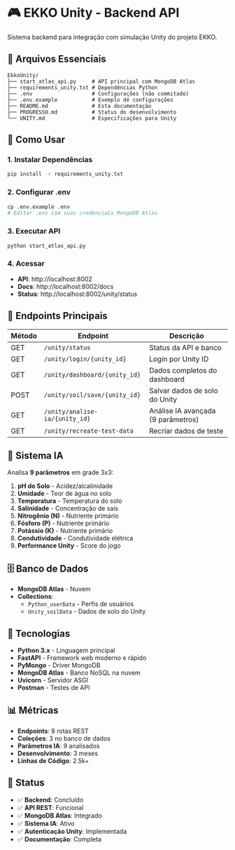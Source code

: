 # 🎮 EKKO Unity - Backend API

Sistema backend para integração com simulação Unity do projeto EKKO.

## 📁 Arquivos Essenciais

```
EkkoUnity/
├── start_atlas_api.py     # API principal com MongoDB Atlas
├── requirements_unity.txt # Dependências Python
├── .env                   # Configurações (não commitado)
├── .env.example           # Exemplo de configurações
├── README.md              # Esta documentação
├── PROGRESSO.md           # Status do desenvolvimento
└── UNITY.md               # Especificações para Unity
```

## 🚀 Como Usar

### 1. Instalar Dependências
```bash
pip install -r requirements_unity.txt
```

### 2. Configurar .env
```bash
cp .env.example .env
# Editar .env com suas credenciais MongoDB Atlas
```

### 3. Executar API
```bash
python start_atlas_api.py
```

### 4. Acessar
- **API**: http://localhost:8002
- **Docs**: http://localhost:8002/docs
- **Status**: http://localhost:8002/unity/status

## 🔗 Endpoints Principais

| Método | Endpoint | Descrição |
|--------|----------|-----------|
| GET | `/unity/status` | Status da API e banco |
| GET | `/unity/login/{unity_id}` | Login por Unity ID |
| GET | `/unity/dashboard/{unity_id}` | Dados completos do dashboard |
| POST | `/unity/soil/save/{unity_id}` | Salvar dados de solo do Unity |
| GET | `/unity/analise-ia/{unity_id}` | Análise IA avançada (9 parâmetros) |
| GET | `/unity/recreate-test-data` | Recriar dados de teste |

## 🧠 Sistema IA

Analisa **9 parâmetros** em grade 3x3:
1. **pH do Solo** - Acidez/alcalinidade
2. **Umidade** - Teor de água no solo
3. **Temperatura** - Temperatura do solo
4. **Salinidade** - Concentração de sais
5. **Nitrogênio (N)** - Nutriente primário
6. **Fósforo (P)** - Nutriente primário
7. **Potássio (K)** - Nutriente primário
8. **Condutividade** - Condutividade elétrica
9. **Performance Unity** - Score do jogo

## 🗄️ Banco de Dados

- **MongoDB Atlas** - Nuvem
- **Collections**:
  - `Python_userData` - Perfis de usuários
  - `Unity_soilData` - Dados de solo do Unity

## 🔧 Tecnologias

- **Python 3.x** - Linguagem principal
- **FastAPI** - Framework web moderno e rápido
- **PyMongo** - Driver MongoDB
- **MongoDB Atlas** - Banco NoSQL na nuvem
- **Uvicorn** - Servidor ASGI
- **Postman** - Testes de API

## 📊 Métricas

- **Endpoints**: 8 rotas REST
- **Coleções**: 3 no banco de dados
- **Parâmetros IA**: 9 analisados
- **Desenvolvimento**: 3 meses
- **Linhas de Código**: 2.5k+

## 🎯 Status

- ✅ **Backend**: Concluído
- ✅ **API REST**: Funcional
- ✅ **MongoDB Atlas**: Integrado
- ✅ **Sistema IA**: Ativo
- ✅ **Autenticação Unity**: Implementada
- ✅ **Documentação**: Completa
